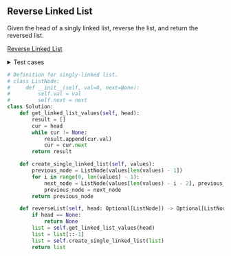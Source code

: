 ## Reverse Linked List

Given the head of a singly linked list, reverse the list, and return the reversed list.

[Reverse Linked List](https://leetcode.com/problems/reverse-linked-list/)

<details><summary>Test cases</summary><blockquote>

```python
import unittest
from solution import Solution


class TestReverseLinked_List(unittest.TestCase):
    def setUp(self):
        self.solution = Solution()

    def test_empty_list(self):
        self.assertEqual(self.solution.reverseList([]), [])

    def test_non_empty_list(self):
        self.assertEqual(self.solution.reverseList([0, 2, 4]), [4, 2, 0])

    def test_non_empty_list_1(self):
        self.assertEqual(self.solution.reverseList([1]), [1])
```
</blockquote></details>

```python
# Definition for singly-linked list.
# class ListNode:
#     def __init__(self, val=0, next=None):
#         self.val = val
#         self.next = next
class Solution:
    def get_linked_list_values(self, head):
        result = []
        cur = head
        while cur != None:
            result.append(cur.val)
            cur = cur.next
        return result

    def create_single_linked_list(self, values):
        previous_node = ListNode(values[len(values) - 1])
        for i in range(0, len(values) - 1):
            next_node = ListNode(values[len(values) - i - 2], previous_node)
            previous_node = next_node
        return previous_node

    def reverseList(self, head: Optional[ListNode]) -> Optional[ListNode]:
        if head == None:
            return None
        list = self.get_linked_list_values(head)
        list = list[::-1]
        list = self.create_single_linked_list(list)
        return list
```
